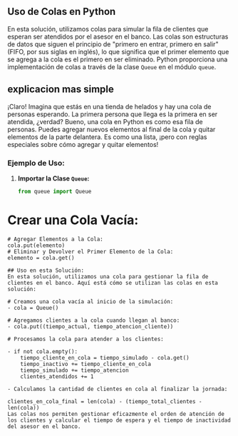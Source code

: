 
## Uso de Colas en Python

En esta solución, utilizamos colas para simular la fila de clientes que esperan ser atendidos por el asesor en el banco. Las colas son estructuras de datos que siguen el principio de "primero en entrar, primero en salir" (FIFO, por sus siglas en inglés), lo que significa que el primer elemento que se agrega a la cola es el primero en ser eliminado. Python proporciona una implementación de colas a través de la clase `Queue` en el módulo `queue`.

## explicacion mas simple 
¡Claro! Imagina que estás en una tienda de helados y hay una cola de personas esperando. La primera persona que llega es la primera en ser atendida, ¿verdad? Bueno, una cola en Python es como esa fila de personas. Puedes agregar nuevos elementos al final de la cola y quitar elementos de la parte delantera. Es como una lista, ¡pero con reglas especiales sobre cómo agregar y quitar elementos!

### Ejemplo de Uso:

1. **Importar la Clase `Queue`:**

   ```python
   from queue import Queue

# Crear una Cola Vacía:
```cola = Queue()
# Agregar Elementos a la Cola:
cola.put(elemento)
# Eliminar y Devolver el Primer Elemento de la Cola:
elemento = cola.get()

## Uso en esta Solución:
En esta solución, utilizamos una cola para gestionar la fila de clientes en el banco. Aquí está cómo se utilizan las colas en esta solución:

# Creamos una cola vacía al inicio de la simulación:
- cola = Queue()

# Agregamos clientes a la cola cuando llegan al banco:
- cola.put((tiempo_actual, tiempo_atencion_cliente))

# Procesamos la cola para atender a los clientes:

- if not cola.empty():
    tiempo_cliente_en_cola = tiempo_simulado - cola.get()
    tiempo_inactivo += tiempo_cliente_en_cola
    tiempo_simulado += tiempo_atencion
    clientes_atendidos += 1

- Calculamos la cantidad de clientes en cola al finalizar la jornada:

clientes_en_cola_final = len(cola) - (tiempo_total_clientes - len(cola))
Las colas nos permiten gestionar eficazmente el orden de atención de los clientes y calcular el tiempo de espera y el tiempo de inactividad del asesor en el banco.

